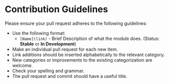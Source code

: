 # Contribution Guidelines

Please ensure your pull request adheres to the following guidelines:

* Use the following format:
   * `[Name](link)` - Brief Description of what the module does. (Status: **Stable** or **In Development**)
* Make an individual pull request for each new item.
* Link additions should be inserted alphabetically to the relevant category.
* New categories or improvements to the existing categorization are welcome.
* Check your spelling and grammar.
* The pull request and commit should have a useful title.
